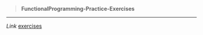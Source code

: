> **FunctionalProgramming-Practice-Exercises**
---
*Link* [exercises](https://github.com/payalkherajani/Functional-Programming-exerciseLI)